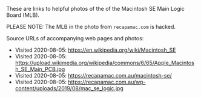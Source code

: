 These are links to helpful photos of the of the Macintosh SE Main
Logic Board (MLB).

PLEASE NOTE: The MLB in the photo from `recapamac.com` is hacked.

Source URLs of accompanying web pages and photos:

* Visited 2020-08-05: https://en.wikipedia.org/wiki/Macintosh_SE
* Visited 2020-08-05: https://upload.wikimedia.org/wikipedia/commons/6/65/Apple_Macintosh_SE_Main_PCB.jpg
* Visited 2020-08-05: https://recapamac.com.au/macintosh-se/
* Visited 2020-08-05: https://recapamac.com.au/wp-content/uploads/2019/08/mac_se_logic.jpg
